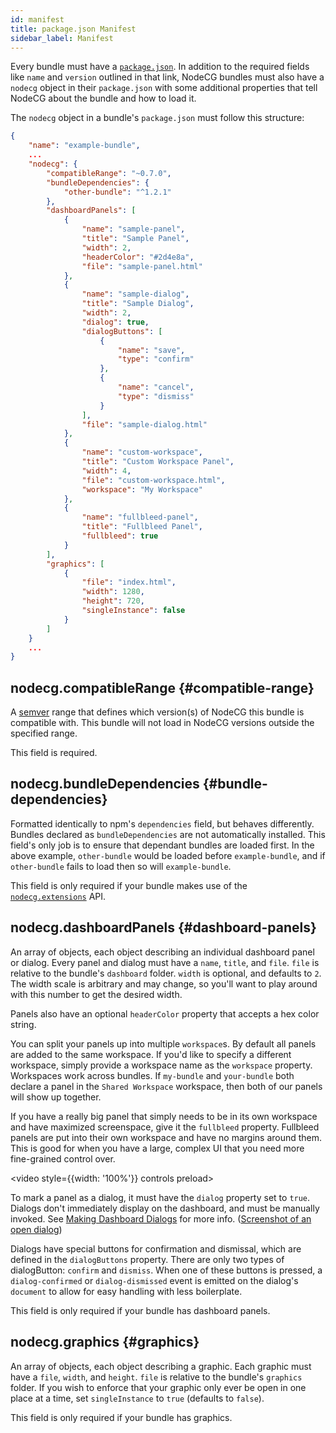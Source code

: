 ```yaml
---
id: manifest
title: package.json Manifest
sidebar_label: Manifest
---
```


Every bundle must have a [`package.json`](https://docs.npmjs.com/files/package.json). In addition to the required fields
like `name` and `version` outlined in that link, NodeCG bundles must also have a `nodecg` object in their `package.json`
with some additional properties that tell NodeCG about the bundle and how to load it.

The `nodecg` object in a bundle's `package.json` must follow this structure:

```json
{
    "name": "example-bundle",
    ...
    "nodecg": {
        "compatibleRange": "~0.7.0",
        "bundleDependencies": {
            "other-bundle": "^1.2.1"
        },
        "dashboardPanels": [
            {
                "name": "sample-panel",
                "title": "Sample Panel",
                "width": 2,
                "headerColor": "#2d4e8a",
                "file": "sample-panel.html"
            },
            {
                "name": "sample-dialog",
                "title": "Sample Dialog",
                "width": 2,
                "dialog": true,
                "dialogButtons": [
                    {
                        "name": "save",
                        "type": "confirm"
                    },
                    {
                        "name": "cancel",
                        "type": "dismiss"
                    }
                ],
                "file": "sample-dialog.html"
            },
            {
                "name": "custom-workspace",
                "title": "Custom Workspace Panel",
                "width": 4,
                "file": "custom-workspace.html",
                "workspace": "My Workspace"
            },
            {
                "name": "fullbleed-panel",
                "title": "Fullbleed Panel",
                "fullbleed": true
            }
        ],
        "graphics": [
            {
                "file": "index.html",
                "width": 1280,
                "height": 720,
                "singleInstance": false
            }
        ]
    }
    ...
}
```

## nodecg.compatibleRange {#compatible-range}

A [semver](http://semver.org/) range that defines which version(s) of NodeCG this bundle is compatible with.
This bundle will not load in NodeCG versions outside the specified range.

This field is required.

## nodecg.bundleDependencies {#bundle-dependencies}

Formatted identically to npm's `dependencies` field, but behaves differently.
Bundles declared as `bundleDependencies` are not automatically installed.
This field's only job is to ensure that dependant bundles are loaded first.
In the above example, `other-bundle` would be loaded before `example-bundle`, and if `other-bundle` fails to load
then so will `example-bundle`.

This field is only required if your bundle makes use of the [`nodecg.extensions`](/docs/classes/nodecg#extensions) API.

## nodecg.dashboardPanels {#dashboard-panels}

An array of objects, each object describing an individual dashboard panel or dialog.
Every panel and dialog must have a `name`, `title`, and `file`. `file` is relative to the bundle's `dashboard` folder.
`width` is optional, and defaults to `2`. The width scale is arbitrary and may change,
so you'll want to play around with this number to get the desired width.

Panels also have an optional `headerColor` property that accepts a hex color string.

You can split your panels up into multiple `workspace`s. By default all panels are added to the same workspace.
If you'd like to specify a different workspace, simply provide a workspace name as the `workspace` property.
Workspaces work across bundles. If `my-bundle` and `your-bundle` both declare a panel in the `Shared Workspace`
workspace, then both of our panels will show up together.

If you have a really big panel that simply needs to be in its own workspace and have maximized screenspace, give it
the `fullbleed` property. Fullbleed panels are put into their own workspace and have no margins around them. This is
good for when you have a large, complex UI that you need more fine-grained control over.

<video style={{width: '100%'}} controls preload><source src='/vid/Fullbleed.mp4' type='video/mp4' /></video>

To mark a panel as a dialog, it must have the `dialog` property set to `true`. Dialogs don't immediately display on the
dashboard, and must be manually invoked. See [Making Dashboard Dialogs](/docs/making-dialogs) for more info.
([Screenshot of an open dialog](http://i.imgur.com/xA4mDvF.png))

Dialogs have special buttons for confirmation and dismissal, which are defined in the `dialogButtons` property.
There are only two types of dialogButton: `confirm` and `dismiss`. When one of these buttons is pressed, a
`dialog-confirmed` or `dialog-dismissed` event is emitted on the dialog's `document` to allow for easy handling with
less boilerplate.

This field is only required if your bundle has dashboard panels.

## nodecg.graphics {#graphics}

An array of objects, each object describing a graphic.
Each graphic must have a `file`, `width`, and `height`. `file` is relative to the bundle's `graphics` folder.
If you wish to enforce that your graphic only ever be open in one place at a time, set `singleInstance` to `true`
(defaults to `false`).

This field is only required if your bundle has graphics.
